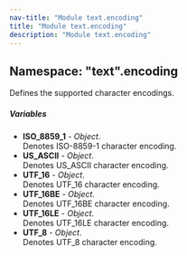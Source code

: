 ```yaml
---
nav-title: "Module text.encoding"
title: "Module text.encoding"
description: "Module text.encoding"
---
```

## Namespace: "text".encoding
Defines the supported character encodings.

##### Variables
 - **ISO_8859_1** - _Object_.    
  Denotes ISO-8859-1 character encoding.
 - **US_ASCII** - _Object_.    
  Denotes US_ASCII character encoding.
 - **UTF_16** - _Object_.    
  Denotes UTF_16 character encoding.
 - **UTF_16BE** - _Object_.    
  Denotes UTF_16BE character encoding.
 - **UTF_16LE** - _Object_.    
  Denotes UTF_16LE character encoding.
 - **UTF_8** - _Object_.    
  Denotes UTF_8 character encoding.